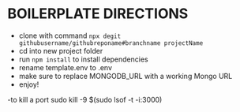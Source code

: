 # BOILERPLATE DIRECTIONS
- clone with command `npx degit githubusername/githubreponame#branchname projectName`
- cd into new project folder
- run `npm install` to install dependencies
- rename template.env to .env
- make sure to replace MONGODB_URL with a working Mongo URL
- enjoy!


-to kill a port
sudo kill -9 $(sudo lsof -t -i:3000)
